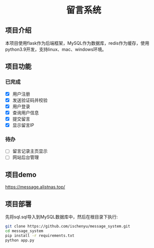 <h1 align="center">留言系统</h1>

## 项目介绍
本项目使用flask作为后端框架，MySQL作为数据库，redis作为缓存，使用python3.9开发，支持linux、mac、windows环境。

## 项目功能
### 已完成
- [x] 用户注册
- [x] 发送验证码并校验
- [x] 用户登录
- [x] 查询用户信息
- [x] 提交留言
- [x] 显示留言IP
### 待办
- [ ] 留言记录主页显示
- [ ] 网站后台管理

## 项目demo
https://message.alistnas.top/
## 项目部署
先将sql.sql导入到MySQL数据库中，然后在根目录下执行:
```bash
git clone https://github.com/ischenyu/message_system.git
cd message_system
pip install -r requirements.txt
python app.py
```